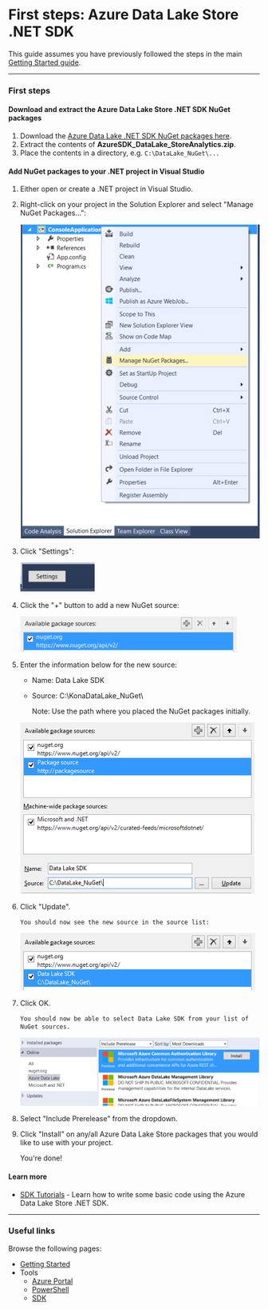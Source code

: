 # First steps: Azure Data Lake Store .NET SDK

This guide assumes you have previously followed the steps in the main [Getting Started guide](../GettingStarted.md).

------------

### First steps

#### Download and extract the Azure Data Lake Store .NET SDK NuGet packages
1. Download the [Azure Data Lake .NET SDK NuGet packages here](https://github.com/MicrosoftBigData/AzureDataLake/releases).
1. Extract the contents of **AzureSDK_DataLake_StoreAnalytics.zip**.
1. Place the contents in a directory, e.g. ``C:\DataLake_NuGet\...``

#### Add NuGet packages to your .NET project in Visual Studio
1. Either open or create a .NET project in Visual Studio.

1. Right-click on your project in the Solution Explorer and select "Manage NuGet Packages...":

    ![](img/firststeps_managenugetpackages.png)

1. Click "Settings":

    ![](img/firststeps_settings.png)

1. Click the "+" button to add a new NuGet source:

    ![](img/firststeps_settings_plus.png)

1. Enter the information below for the new source:

    * Name: Data Lake SDK
    * Source: C:\KonaDataLake_NuGet\

        Note: Use the path where you placed the NuGet packages initially.

    ![](img/firststeps_settings_enterinfo.png)

1. Click "Update".
 
       You should now see the new source in the source list:
    
    ![](img/firststeps_settings_updated.png)

1. Click OK.
    
       You should now be able to select Data Lake SDK from your list of NuGet sources.
    
    ![](img/firststeps_manage_list.png)

1. Select "Include Prerelease" from the dropdown.

1. Click "Install" on any/all Azure Data Lake Store packages that you would like to use with your project.

    You're done!

#### Learn more
* [SDK Tutorials](Tutorials.md) - Learn how to write some basic code using the Azure Data Lake Store .NET SDK.

------------

### Useful links

Browse the following pages:

* [Getting Started](../GettingStarted.md)
* Tools
    * [Azure Portal](../AzurePortal/FirstSteps.md)
    * [PowerShell](../PowerShell/FirstSteps.md)
    * [SDK](../SDK/FirstSteps.md)
